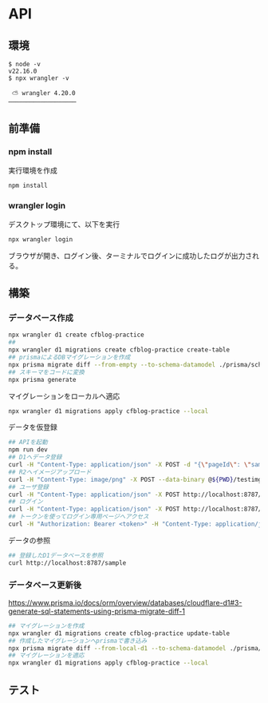 # API

## 環境

```
$ node -v
v22.16.0
$ npx wrangler -v

 ⛅️ wrangler 4.20.0
───────────────────
```

## 前準備

### npm install

実行環境を作成

```sh
npm install
```

### wrangler login

デスクトップ環境にて、以下を実行

```sh
npx wrangler login
```

ブラウザが開き、ログイン後、ターミナルでログインに成功したログが出力される。

## 構築

### データベース作成

```sh
npx wrangler d1 create cfblog-practice
##
npx wrangler d1 migrations create cfblog-practice create-table
## prismaによるDBマイグレーションを作成
npx prisma migrate diff --from-empty --to-schema-datamodel ./prisma/schema.prisma --script --output migrations/0001_create-table.sql
## スキーマをコードに変換
npx prisma generate
```

マイグレーションをローカルへ適応

```sh
npx wrangler d1 migrations apply cfblog-practice --local
```

データを仮登録

```sh
## APIを起動
npm run dev
## D1へデータ登録
curl -H "Content-Type: application/json" -X POST -d "{\"pageId\": \"sample\", \"title\": \"sample\", \"text\": \"sampletext\", \"date\": \"2025-06-17 13:57:24\"}" http://localhost:8787/upload/post
## R2へイメージアップロード
curl -H "Content-Type: image/png" -X POST --data-binary @${PWD}/testimg.png  http://localhost:8787/upload/image
## ユーザ登録
curl -H "Content-Type: application/json" -X POST http://localhost:8787/signup -d '{"handle": "test", "passwd": "testuser"}'
## ログイン
curl -H "Content-Type: application/json" -X POST http://localhost:8787/user/login -d '{"handle": "test", "passwd": "testuser"}'
## トークンを使ってログイン専用ページへアクセス
curl -H "Authorization: Bearer <token>" -H "Content-Type: application/json" http://localhost:8787/user/profile
```

データの参照

```sh
## 登録したD1データベースを参照
curl http://localhost:8787/sample
```

### データベース更新後

https://www.prisma.io/docs/orm/overview/databases/cloudflare-d1#3-generate-sql-statements-using-prisma-migrate-diff-1

```sh
## マイグレーションを作成
npx wrangler d1 migrations create cfblog-practice update-table
## 作成したマイグレーションへprismaで書き込み
npx prisma migrate diff --from-local-d1 --to-schema-datamodel ./prisma/schema.prisma --script --output migrations/0002_update-table.sql
## マイグレーションを適応
npx wrangler d1 migrations apply cfblog-practice --local
```

## テスト
